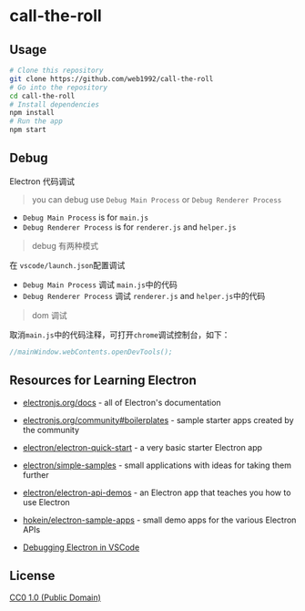 # call-the-roll

## Usage

```bash
# Clone this repository
git clone https://github.com/web1992/call-the-roll
# Go into the repository
cd call-the-roll
# Install dependencies
npm install
# Run the app
npm start
```

## Debug

Electron 代码调试

> you can debug use `Debug Main Process` or `Debug Renderer Process`

* `Debug Main Process` is for `main.js`
* `Debug Renderer Process` is for `renderer.js` and `helper.js`

> debug 有两种模式

在 `vscode/launch.json`配置调试

* `Debug Main Process` 调试 `main.js`中的代码
* `Debug Renderer Process` 调试 `renderer.js` and `helper.js`中的代码

> dom 调试

取消`main.js`中的代码注释，可打开`chrome`调试控制台，如下：

```js
//mainWindow.webContents.openDevTools();
```

## Resources for Learning Electron

* [electronjs.org/docs](https://electronjs.org/docs) - all of Electron's documentation
* [electronjs.org/community#boilerplates](https://electronjs.org/community#boilerplates) - sample starter apps created by the community
* [electron/electron-quick-start](https://github.com/electron/electron-quick-start) - a very basic starter Electron app
* [electron/simple-samples](https://github.com/electron/simple-samples) - small applications with ideas for taking them further
* [electron/electron-api-demos](https://github.com/electron/electron-api-demos) - an Electron app that teaches you how to use Electron
* [hokein/electron-sample-apps](https://github.com/hokein/electron-sample-apps) - small demo apps for the various Electron APIs

* [Debugging Electron in VSCode](https://github.com/octref/vscode-electron-debug)

## License

[CC0 1.0 (Public Domain)](LICENSE.md)
